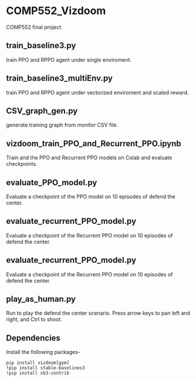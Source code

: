 # COMP552_Vizdoom
COMP552 final project

## train_baseline3.py
train PPO and RPPO agent under single enviroment.

## train_baseline3_multiEnv.py
train PPO and RPPO agent under vectorized enviroment and scaled reward.

## CSV_graph_gen.py
generate training graph from monitor CSV file.

## vizdoom_train_PPO_and_Recurrent_PPO.ipynb
Train and the PPO and Recurrent PPO models on Colab and evaluate checkpoints.

## evaluate_PPO_model.py
Evaluate a checkpoint of the PPO model on 10 episodes of defend the center.

## evaluate_recurrent_PPO_model.py
Evaluate a checkpoint of the Recurrent PPO model on 10 episodes of defend the center.

## evaluate_recurrent_PPO_model.py
Evaluate a checkpoint of the Recurrent PPO model on 10 episodes of defend the center.

## play_as_human.py
Run to play the defend the center scenario. Press arrow keys to pan left and right, and Ctrl to shoot.

## Dependencies
Install the following packages-
```
pip install vizdoom[gym]
!pip install stable-baselines3
!pip install sb3-contrib
```

